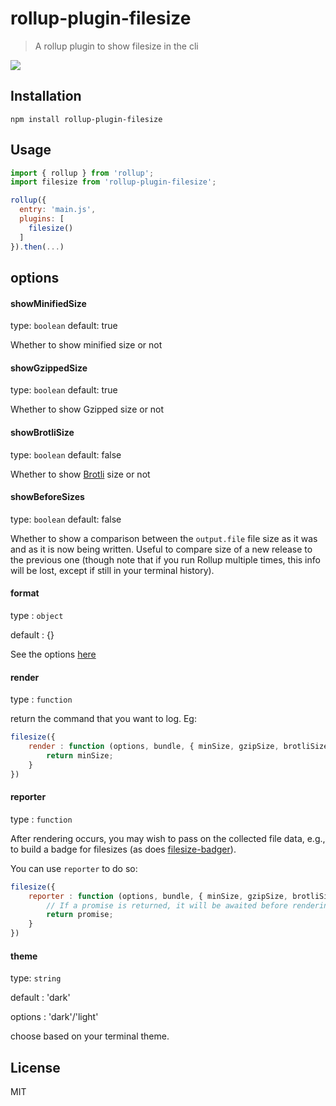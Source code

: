 # rollup-plugin-filesize

> A rollup plugin to show filesize in the cli

![](screen.png)

## Installation

```
npm install rollup-plugin-filesize
```

## Usage

```js
import { rollup } from 'rollup';
import filesize from 'rollup-plugin-filesize';

rollup({
  entry: 'main.js',
  plugins: [
    filesize()
  ]
}).then(...)
```

## options

#### showMinifiedSize
type: `boolean`
default: true

Whether to show minified size or not

#### showGzippedSize
type: `boolean`
default: true

Whether to show Gzipped size or not

#### showBrotliSize
type: `boolean`
default: false

Whether to show [Brotli](https://www.wikiwand.com/en/Brotli) size or not

#### showBeforeSizes
type: `boolean`
default: false

Whether to show a comparison between the `output.file` file size as it was
and as it is now being written. Useful to compare size of a new release to
the previous one (though note that if you run Rollup multiple times, this
info will be lost, except if still in your terminal history).

#### format
type : `object`

default : {}

See the options [here](https://github.com/avoidwork/filesize.js)

#### render
type : `function`

return the command that you want to log. Eg:

```js
filesize({
	render : function (options, bundle, { minSize, gzipSize, brotliSize, bundleSize }){
		return minSize;
	}
})
```

#### reporter
type : `function`

After rendering occurs, you may wish to pass on the collected file data,
e.g., to build a badge for filesizes (as does [filesize-badger](https://github.com/brettz9/filesize-badger)).

You can use `reporter` to do so:

```js
filesize({
	reporter : function (options, bundle, { minSize, gzipSize, brotliSize, bundleSize }){
		// If a promise is returned, it will be awaited before rendering.
		return promise;
	}
})
```

#### theme
type: `string`

default : 'dark'

options : 'dark'/'light'

choose based on your terminal theme.



## License
MIT

